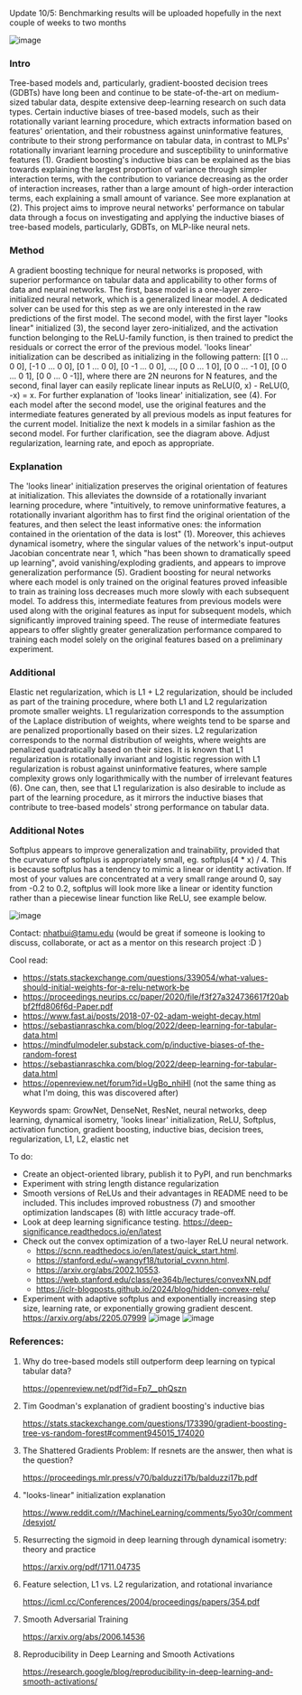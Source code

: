 Update 10/5: Benchmarking results will be uploaded hopefully in the next couple of weeks to two months

![image](https://github.com/user-attachments/assets/775d3268-776f-4179-b5d1-871223d6718a)

### Intro
Tree-based models and, particularly, gradient-boosted decision trees (GDBTs) have long been and continue to be state-of-the-art on medium-sized tabular data, despite extensive deep-learning research on such data types. Certain inductive biases of tree-based models, such as their rotationally variant learning procedure, which extracts information based on features' orientation, and their robustness against uninformative features, contribute to their strong performance on tabular data, in contrast to MLPs' rotationally invariant learning procedure and susceptibility to uninformative features (1). Gradient boosting's inductive bias can be explained as the bias towards explaining the largest proportion of variance through simpler interaction terms, with the contribution to variance decreasing as the order of interaction increases, rather than a large amount of high-order interaction terms, each explaining a small amount of variance. See more explanation at (2). This project aims to improve neural networks' performance on tabular data through a focus on investigating and applying the inductive biases of tree-based models, particularly, GDBTs, on MLP-like neural nets.

### Method
A gradient boosting technique for neural networks is proposed, with superior performance on tabular data and applicability to other forms of data and neural networks. The first, base model is a one-layer zero-initialized neural network, which is a generalized linear model. A dedicated solver can be used for this step as we are only interested in the raw predictions of the first model. The second model, with the first layer "looks linear" initialized (3), the second layer zero-initialized, and the activation function belonging to the ReLU-family function, is then trained to predict the residuals or correct the error of the previous model. 'looks linear' initialization can be described as initializing in the following pattern: [[1  0 ... 0  0], [-1 0 ... 0  0], [0  1 ... 0  0], [0 -1 ... 0  0], ..., [0  0 ... 1  0], [0  0 ... -1 0], [0  0 ... 0  1], [0  0 ... 0 -1]], where there are 2N neurons for N features, and the second, final layer can easily replicate linear inputs as ReLU(0, x) - ReLU(0, -x) = x. For further explanation of 'looks linear' initialization, see (4). For each model after the second model, use the original features and the intermediate features generated by all previous models as input features for the current model. Initialize the next k models in a similar fashion as the second model. For further clarification, see the diagram above. Adjust regularization, learning rate, and epoch as appropriate.

### Explanation
The 'looks linear' initialization preserves the original orientation of features at initialization. This alleviates the downside of a rotationally invariant learning procedure, where "intuitively, to remove uninformative features, a rotationally invariant algorithm has to first find the original orientation of the features, and then select the least informative ones: the information contained in the orientation of the data is lost" (1). Moreover, this achieves dynamical isometry, where the singular values of the network's input-output Jacobian concentrate near 1, which "has been shown to dramatically speed up learning", avoid vanishing/exploding gradients, and appears to improve generalization performance (5). Gradient boosting for neural networks where each model is only trained on the original features proved infeasible to train as training loss decreases much more slowly with each subsequent model. To address this, intermediate features from previous models were used along with the original features as input for subsequent models, which significantly improved training speed. The reuse of intermediate features appears to offer slightly greater generalization performance compared to training each model solely on the original features based on a preliminary experiment.

### Additional
Elastic net regularization, which is L1 + L2 regularization, should be included as part of the training procedure, where both L1 and L2 regularization promote smaller weights. L1 regularization corresponds to the assumption of the Laplace distribution of weights, where weights tend to be sparse and are penalized proportionally based on their sizes. L2 regularization corresponds to the normal distribution of weights, where weights are penalized quadratically based on their sizes. It is known that L1 regularization is rotationally invariant and logistic regression with L1 regularization is robust against uninformative features, where sample complexity grows only logarithmically with the number of irrelevant features (6). One can, then, see that L1 regularization is also desirable to include as part of the learning procedure, as it mirrors the inductive biases that contribute to tree-based models' strong performance on tabular data. 

### Additional Notes
Softplus appears to improve generalization and trainability, provided that the curvature of softplus is appropriately small, eg. softplus(4 * x) / 4. This is because softplus has a tendency to mimic a linear or identity activation. If most of your values are concentrated at a very small range around 0, say from -0.2 to 0.2, softplus will look more like a linear or identity function rather than a piecewise linear function like ReLU, see example below.

![image](https://github.com/user-attachments/assets/6f822155-aeea-45fe-8114-fb6c46a2d893)

Contact: nhatbui@tamu.edu (would be great if someone is looking to discuss, collaborate, or act as a mentor on this research project :D )

Cool read:
- https://stats.stackexchange.com/questions/339054/what-values-should-initial-weights-for-a-relu-network-be
- https://proceedings.neurips.cc/paper/2020/file/f3f27a324736617f20abbf2ffd806f6d-Paper.pdf
- https://www.fast.ai/posts/2018-07-02-adam-weight-decay.html
- https://sebastianraschka.com/blog/2022/deep-learning-for-tabular-data.html
- https://mindfulmodeler.substack.com/p/inductive-biases-of-the-random-forest
- https://sebastianraschka.com/blog/2022/deep-learning-for-tabular-data.html
- https://openreview.net/forum?id=UgBo_nhiHl (not the same thing as what I'm doing, this was discovered after)

Keywords spam:
GrowNet, DenseNet, ResNet, neural networks, deep learning, dynamical isometry, 'looks linear' initialization, ReLU, Softplus, activation function, gradient boosting, inductive bias, decision trees, regularization, L1, L2, elastic net

To do:
- Create an object-oriented library, publish it to PyPI, and run benchmarks
- Experiment with string length distance regularization
- Smooth versions of ReLUs and their advantages in README need to be included. This includes improved robustness (7) and smoother optimization landscapes (8) with little accuracy trade-off.
- Look at deep learning significance testing. https://deep-significance.readthedocs.io/en/latest
- Check out the convex optimization of a two-layer ReLU neural network.
   - https://scnn.readthedocs.io/en/latest/quick_start.html.
   - https://stanford.edu/~wangyf18/tutorial_cvxnn.html.
   - https://arxiv.org/abs/2002.10553.
   - https://web.stanford.edu/class/ee364b/lectures/convexNN.pdf
   - https://iclr-blogposts.github.io/2024/blog/hidden-convex-relu/
- Experiment with adaptive softplus and exponentially increasing step size, learning rate, or exponentially growing gradient descent. https://arxiv.org/abs/2205.07999
  ![image](https://github.com/user-attachments/assets/07f7ac64-5645-43ca-8920-16a6b621026d)
  ![image](https://github.com/user-attachments/assets/6a5a0625-c4c4-4943-8332-7b1f259bba80)




### References: 
1) Why do tree-based models still outperform deep learning on typical tabular data?

   https://openreview.net/pdf?id=Fp7__phQszn
2) Tim Goodman's explanation of gradient boosting's inductive bias

    https://stats.stackexchange.com/questions/173390/gradient-boosting-tree-vs-random-forest#comment945015_174020
3) The Shattered Gradients Problem: If resnets are the answer, then what is the question?

   https://proceedings.mlr.press/v70/balduzzi17b/balduzzi17b.pdf
4) "looks-linear" initialization explanation

   https://www.reddit.com/r/MachineLearning/comments/5yo30r/comment/desyjot/
5) Resurrecting the sigmoid in deep learning through dynamical isometry: theory and practice

   https://arxiv.org/pdf/1711.04735
6) Feature selection, L1 vs. L2 regularization, and rotational invariance

   https://icml.cc/Conferences/2004/proceedings/papers/354.pdf
7) Smooth Adversarial Training

   https://arxiv.org/abs/2006.14536
8) Reproducibility in Deep Learning and Smooth Activations

   https://research.google/blog/reproducibility-in-deep-learning-and-smooth-activations/
